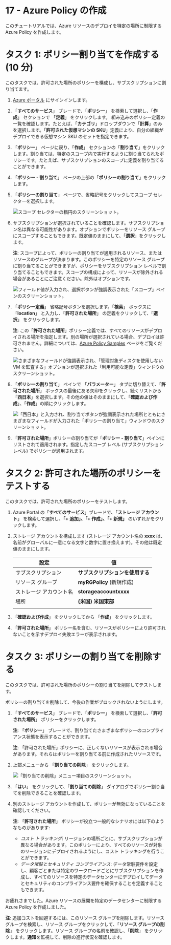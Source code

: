 ﻿---
wts:
    title: '17 - Azure Policy の作成 (10 分)'
    module: 'モジュール 05: ID、ガバナンス、プライバシー、およびコンプライアンス機能に関する説明'
---
# 17 - Azure Policy の作成

このチュートリアルでは、Azure リソースのデプロイを特定の場所に制限する Azure Policy を作成します。

# タスク 1: ポリシー割り当てを作成する (10 分)

このタスクでは、許可された場所のポリシーを構成し、サブスクリプションに割り当てます。 

1. [Azure ポータル](https://portal.azure.com) にサインインします。

2. 「**すべてのサービス**」 ブレードで、「**ポリシー**」 を検索して選択し、「**作成**」 セクションで 「**定義**」 をクリックします。  組み込みのポリシー定義の一覧を確認します。たとえば、「**カテゴリ**」ドロップダウンで「**計算**」のみを選択します。「**許可された仮想マシンの SKU**」定義により、自分の組織がデプロイできる仮想マシン SKU のセットを指定できます。

3. 「**ポリシー**」 ページに戻り、「**作成**」 セクションの「**割り当て**」をクリックします。割り当ては、特定のスコープ内で実行するように割り当てられたポリシーです。たとえば、サブスクリプションのスコープに定義を割り当てることができます。 

4. 「**ポリシー - 割り当て**」 ページの上部の「**ポリシーの割り当て**」をクリックします。

5. 「**ポリシーの割り当て**」 ページで、省略記号をクリックしてスコープ セレクターを選択します。

    ![スコープ セレクターの楕円のスクリーンショット。](../images/1401.png)

6. サブスクリプションが選択されていることを確認します。サブスクリプション名は異なる可能性があります。オプションでポリシーをリソース グループにスコープすることもできます。既定値のままにして、「**選択**」をクリックします。 

    **注**: スコープによって、ポリシーの割り当てが適用されるリソース、またはリソースのグループが決まります。このポリシーを特定のリソース グループに割り当てることができますが、ポリシーをサブスクリプション レベルで割り当てることもできます。スコープの構成によって、リソースが除外される場合があることにご注意ください。除外はオプションです。

    ![フィールド値が入力され、選択ボタンが強調表示された「スコープ」ペインのスクリーンショット。 ](../images/1402.png)

7. 「**ポリシー定義**」 省略記号ボタンを選択します。「**検索**」 ボックスに 「**location**」 と入力し、「**許可された場所**」 の定義をクリックして、「**選択**」 をクリックします。

    **注**: この「**許可された場所**」ポリシー定義では、すべてのリソースがデプロイされる場所を指定します。別の場所が選択されている場合、デプロイは許可されません。詳細については、[Azure Policy Samples](https://docs.microsoft.com/ja-jp/azure/governance/policy/samples/index) ページをご覧ください。

   ![さまざまなフィールドが強調表示され、「管理対象ディスクを使用しない VM を監査する」オプションが選択された「利用可能な定義」ウィンドウのスクリーンショット。](../images/1403.png)

8.  「**ポリシーの割り当て**」 ペインで 「**パラメーター**」 タブに切り替えて、「**許可された場所**」 ボックスの最後にある矢印をクリックし、続くリストから「**西日本**」を選択します。その他の値はそのままにして、「**確認および作成**」、「**作成**」の順にクリックします。

    ![「西日本」と入力され、割り当てボタンが強調表示された場所とともにさまざまなフィールドが入力された「ポリシーの割り当て」ウィンドウのスクリーンショット。](../images/1404.png)

9. 「**許可された場所**」ポリシーの割り当てが「**ポリシー - 割り当て**」ペインにリストされて適用されます。指定したスコープ レベル (サブスクリプション レベル) でポリシーが適用されます。

# タスク 2: 許可された場所のポリシーをテストする

このタスクでは、許可された場所のポリシーをテストします。 

1. Azure Portal の「**すべてのサービス**」ブレードで、「**ストレージ アカウント**」 を検索して選択し、**「+ 追加」、「+ 作成」、「+ 新規」** のいずれかをクリックします。

2. ストレージ アカウントを構成します (ストレージ アカウント名の **xxxx** は、名前がグローバルに一意になる文字と数字に置き換えます)。その他は既定値のままにします。 

    | 設定 | 値 | 
    | --- | --- |
    | サブスクリプション | **サブスクリプションを使用する** |
    | リソース グループ | **myRGPolicy** (新規作成) |
    | ストレージ アカウント名 | **storageaccountxxxx** |
    | 場所 | **(米国) 米国東部** |
    | | |

3. 「**確認および作成**」 をクリックしてから 「**作成**」 をクリックします。 

4. 「**許可された場所**」 ポリシー名を含む、リソースがポリシーにより許可されないことを示すデプロイ失敗エラーが表示されます。

# タスク 3: ポリシーの割り当てを削除する

このタスクでは、許可された場所のポリシーの割り当てを削除してテストします。 

ポリシーの割り当てを削除して、今後の作業がブロックされないようにします。

1. 「**すべてのサービス**」 ブレードで、「**ポリシー**」 を検索して選択し、「**許可された場所**」 ポリシーをクリックします。

    **注**: 「**ポリシー**」 ブレードで、割り当てたさまざまなポリシーのコンプライアンス状態を表示することができます。

    **注**: 「許可された場所」ポリシーに、正しくないリソースが表示される場合があります。それらはポリシーを割り当てる前に作成されたリソースです。

2. 上部メニューから 「**割り当ての削除**」 をクリックします。

   ![「割り当ての削除」メニュー項目のスクリーンショット。](../images/1407.png)

3. 「**はい**」 をクリックして、「**割り当ての削除**」 ダイアログでポリシー割り当てを削除できることを確認します。

4. 別のストレージ アカウントを作成して、ポリシーが無効になっていることを確認してください。

    **注**: 「**許可された場所**」 ポリシーが役立つ一般的なシナリオには以下のようなものがあります: 
    - *コスト トラッキング*: リージョンの場所ごとに、サブスクリプションが異なる場合があります。このポリシーにより、すべてのリソースが対象のリージョンにデプロイされるようにし、コスト トラッキングを行うことができます。 
    - *データ常駐とセキュリティ コンプライアンス*: データ常駐要件を設定し、顧客ごとまたは特定のワークロードごとにサブスクリプションを作成し、すべてのリソースを特定のデータセンターにデプロイしてデータとセキュリティのコンプライアンス要件を確保することを定義することもできます。

お疲れさまでした。Azure リソースの展開を特定のデータセンターに制限する Azure Policy を作成しました。

**注**: 追加コストを回避するには、このリソース グループを削除します。リソース グループを検索し、リソース グループをクリックして、「**リソース グループの削除**」 をクリックします。リソース グループの名前を確認し、「**削除**」 をクリックします。**通知**を監視して、削除の進行状況を確認します。
